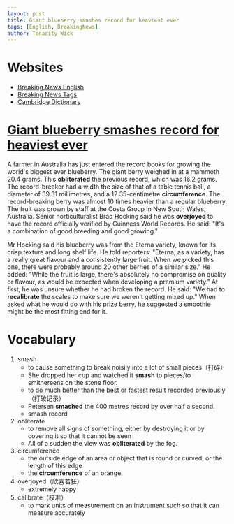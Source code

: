 ```yaml
---
layout: post
title: Giant blueberry smashes record for heaviest ever
tags: [English, BreakingNews]
author: Tenacity Wick
---
```


# Websites

- [Breaking News English](https://breakingnewsenglish.com/)
- [Breaking News Tags](https://zhouqiang19980220.github.io/tags/#books)
- [Cambridge Dictionary](https://dictionary.cambridge.org/)

# [Giant blueberry smashes record for heaviest ever](https://breakingnewsenglish.com/2403/240318-giant-blueberry.html)

A farmer in Australia has just entered the record books for growing the world's biggest ever blueberry. The giant berry weighed in at a mammoth 20.4 grams. This **obliterated** the previous record, which was 16.2 grams. The record-breaker had a width the size of that of a table tennis ball, a diameter of 39.31 millimetres, and a 12.35-centimetre **circumference**. The record-breaking berry was almost 10 times heavier than a regular blueberry. The fruit was grown by staff at the Costa Group in New South Wales, Australia. Senior horticulturalist Brad Hocking said he was **overjoyed** to have the record officially verified by Guinness World Records. He said: "It's a combination of good breeding and good growing."

Mr Hocking said his blueberry was from the Eterna variety, known for its crisp texture and long shelf life. He told reporters: "Eterna, as a variety, has a really great flavour and a consistently large fruit. When we picked this one, there were probably around 20 other berries of a similar size." He added: "While the fruit is large, there's absolutely no compromise on quality or flavour, as would be expected when developing a premium variety." At first, he was unsure whether he had broken the record. He said: "We had to **recalibrate** the scales to make sure we weren't getting mixed up." When asked what he would do with his prize berry, he suggested a smoothie might be the most fitting end for it.

# Vocabulary

1. smash
   - to cause something to break noisily into a lot of small pieces（打碎）
   - She dropped her cup and watched it **smash** to pieces/to smithereens on the stone floor.
   - to do much better than the best or fastest result recorded previously（打破记录）
   - Petersen **smashed** the 400 metres record by over half a second.
   - smash record
2. obliterate
   - to remove all signs of something, either by destroying it or by covering it so that it cannot be seen
   - All of a sudden the view was **obliterated** by the fog.
3. circumference
   - the outside edge of an area or object that is round or curved, or the length of this edge
   - the **circumference** of an orange. 
4. overjoyed（欣喜若狂）
   - extremely happy
5. calibrate（校准）
   - to mark units of measurement on an instrument such so that it can measure accurately
